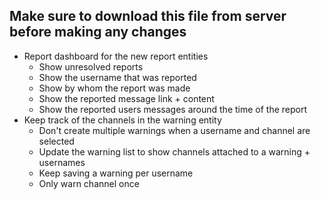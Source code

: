 ## Make sure to download this file from server before making any changes

* Report dashboard for the new report entities
  * Show unresolved reports
  * Show the username that was reported
  * Show by whom the report was made
  * Show the reported message link + content
  * Show the reported users messages around the time of the report
* Keep track of the channels in the warning entity
  * Don't create multiple warnings when a username and channel are selected
  * Update the warning list to show channels attached to a warning + usernames
  * Keep saving a warning per username
  * Only warn channel once